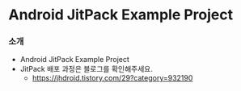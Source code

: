# Android JitPack Example Project

### 소개
* Android JitPack Example Project
* JitPack 배포 과정은 블로그를 확인해주세요.
    * https://jhdroid.tistory.com/29?category=932190
